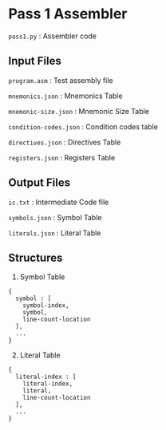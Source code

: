 # Pass 1 Assembler

`pass1.py` : Assembler code

## Input Files

`program.asm` : Test assembly file

`mnemonics.json` : Mnemonics Table

`mnemonic-size.json` : Mnemonic Size Table

`condition-codes.json` : Condition codes table

`directives.json` : Directives Table

`registers.json` : Registers Table

## Output Files

`ic.txt` : Intermediate Code file

`symbols.json` : Symbol Table

`literals.json` : Literal Table

## Structures

1. Symbol Table
```
{
  symbol : [
    symbol-index,
    symbol,
    line-count-location
  ],
  ...
}
```
2. Literal Table
```
{
  literal-index : [
    literal-index,
    literal,
    line-count-location
  ],
  ...
}
```
